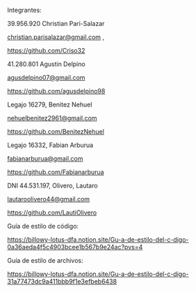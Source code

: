 Integrantes:

39.956.920 Christian Pari-Salazar

[christian.parisalazar@gmail.com](mailto:christian.parisalazar@gmail.com) ,

https://github.com/Criso32

 41.280.801 Agustin Delpino

[agusdelpino07@gmail.com](mailto:agusdelpino07@gmail.com)

https://github.com/agusdelpino98

Legajo 16279, Benitez Nehuel

[nehuelbenitez2961@gmail.com](mailto:nehuelbenitez2961@gmail.com) 

https://github.com/BenitezNehuel 

Legajo 16332, Fabian Arburua 

fabianarburua@gmail.com

https://github.com/Fabianarburua 

DNI 44.531.197, Olivero, Lautaro

[lautaroolivero44@gmail.com](mailto:lautaroolivero44@gmail.com) 

https://github.com/LautiOlivero


Guía de estilo de código:

https://billowy-lotus-dfa.notion.site/Gu-a-de-estilo-del-c-digo-0a36aeda4f5c4903bcee1b567b9e24ac?pvs=4

Guía de estilo de archivos:

https://billowy-lotus-dfa.notion.site/Gu-a-de-estilo-del-c-digo-31a77473dc9a411bbb9f1e3efbeb6438
